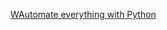 
[WAutomate everything with Python](https://www.udemy.com/course/automate-everything-with-python/)


